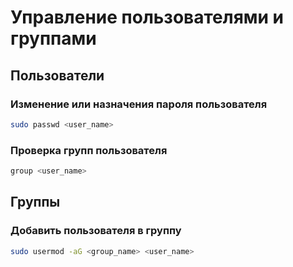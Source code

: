 # Управление пользователями и группами

## Пользователи

### Изменение или назначения пароля пользователя
```bash
sudo passwd <user_name>
```

### Проверка групп пользователя
```bash
group <user_name>
```

## Группы

### Добавить пользователя в группу
```bash
sudo usermod -aG <group_name> <user_name>
```

